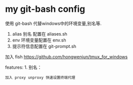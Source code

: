 # my git-bash config

使用 git-bash 代替windows中的环境变量,别名等.
1. alias 别名 配置在 aliases.sh
2. env 环境变量配置在 env.sh
3. 提示符信息配置在 git-prompt.sh

加入 fish  https://github.com/hongwenjun/tmux_for_windows

features:
    1. 别名：
        
    加入 proxy unproxy 快速设置终端代理
